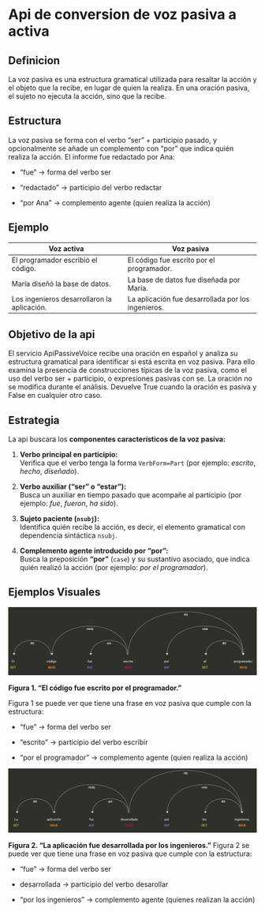 # Api de conversion de voz pasiva a activa

## Definicion

La voz pasiva es una estructura gramatical utilizada para resaltar la acción y el objeto que la recibe, en lugar de quien la realiza.
En una oración pasiva, el sujeto no ejecuta la acción, sino que la recibe.

## Estructura
La voz pasiva se forma con el verbo “ser” + participio pasado, y opcionalmente se añade un complemento con “por” que indica quién realiza la acción.
El informe fue redactado por Ana:

- “fue” → forma del verbo ser

- “redactado” → participio del verbo redactar

- “por Ana” → complemento agente (quien realiza la acción)

## Ejemplo

| **Voz activa** | **Voz pasiva** |
|----------------|----------------|
| El programador escribió el código. | El código fue escrito por el programador. |
| María diseñó la base de datos. | La base de datos fue diseñada por María. |
| Los ingenieros desarrollaron la aplicación. | La aplicación fue desarrollada por los ingenieros. |


## Objetivo de la api
El servicio ApiPassiveVoice recibe una oración en español y analiza su estructura gramatical para identificar si está escrita en voz pasiva. Para ello examina la presencia de construcciones típicas de la voz pasiva, como el uso del verbo ser + participio, o expresiones pasivas con se. La oración no se modifica durante el análisis. Devuelve True cuando la oración es pasiva y False en cualquier otro caso.

## Estrategia
La api buscara los **componentes característicos de la voz pasiva:**

1. **Verbo principal en participio:**  
   Verifica que el verbo tenga la forma `VerbForm=Part` (por ejemplo: *escrito*, *hecho*, *diseñado*).

2. **Verbo auxiliar (“ser” o “estar”):**  
   Busca un auxiliar en tiempo pasado que acompañe al participio (por ejemplo: *fue*, *fueron*, *ha sido*).

3. **Sujeto paciente (`nsubj`):**  
   Identifica quién recibe la acción, es decir, el elemento gramatical con dependencia sintáctica `nsubj`.

4. **Complemento agente introducido por “por”:**  
   Busca la preposición **“por”** (`case`) y su sustantivo asociado, que indica quién realizó la acción (por ejemplo: *por el programador*).

## Ejemplos Visuales

![Figura 1:  “El código fue escrito por el programador.”](imagen1.png)


**Figura 1.  “El código fue escrito por el programador.”** 

Figura 1 se puede ver que tiene una frase en voz pasiva que cumple con la estructura:

- “fue” → forma del verbo ser

- “escrito” → participio del verbo escribir

- “por el programador” → complemento agente (quien realiza la acción)

![Figura 2:  “La aplicación fue desarrollada por los ingenieros.”](imagen2.png)


**Figura 2.  “La aplicación fue desarrollada por los ingenieros.”**
Figura 2 se puede ver que tiene una frase en voz pasiva que cumple con la estructura:

- “fue” → forma del verbo ser

- desarrollada → participio del verbo desarollar

- “por los ingenieros” → complemento agente (quienes realizan la acción) 